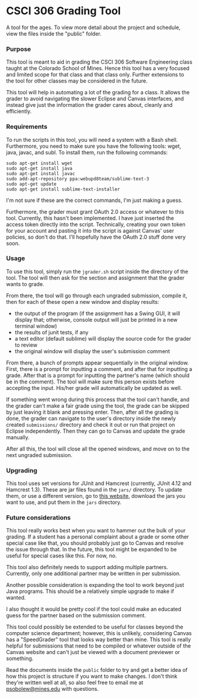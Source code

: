 # CSCI 306 Grading Tool

A tool for the ages.  To view more detail about the project and schedule, view the files inside the "public" folder.

### Purpose 

This tool is meant to aid in grading the CSCI 306 Software Engineering class taught at the Colorado School of Mines.  Hence this tool has a very focused and limited scope for that class and that class only.  Further extensions to the tool for other classes may be considered in the future.

This tool will help in automating a lot of the grading for a class.  It allows the grader to avoid navigating the slower Eclipse and Canvas interfaces, and instead give just the information the grader cares about, cleanly and efficiently.

### Requirements

To run the scripts in this tool, you will need a system with a Bash shell.  Furthermore, you need to make sure you have the following tools: wget, java, javac, and subl.  To install them, run the following commands: 

    sudo apt-get install wget
    sudo apt-get install java
    sudo apt-get install javac
	sudo add-apt-repository ppa:webupd8team/sublime-text-3
	sudo apt-get update
	sudo apt-get install sublime-text-installer

I'm not sure if these are the correct commands, I'm just making a guess.

Furthermore, the grader must grant OAuth 2.0 access or whatever to this tool.  Currently, this hasn't been implemented.  I have just inserted the access token directly into the script.  Technically, creating your own token for your account and pasting it into the script is against Canvas' user policies, so don't do that.  I'll hopefully have the OAuth 2.0 stuff done very soon.

### Usage

To use this tool, simply run the `jgrader.sh` script inside the directory of the tool.  The tool will then ask for the section and assignment that the grader wants to grade.

From there, the tool will go through each ungraded submission, compile it, then for each of these open a new window and display results:

- the output of the program (if the assignment has a Swing GUI, it will display that; otherwise, console output will just be printed in a new terminal window)
- the results of junit tests, if any
- a text editor (default sublime) will display the source code for the grader to review
- the original window will display the user's submission comment

From there, a bunch of prompts appear sequentially in the original window.  First, there is a prompt for inputting a comment, and after that for inputting a grade.  After that is a prompt for inputting the partner's name (which should be in the comment).  The tool will make sure this person exists before accepting the input.  His/her grade will automatically be updated as well.

If something went wrong during this process that the tool can't handle, and the grader can't make a fair grade using the tool, the grade can be skipped by just leaving it blank and pressing enter.  Then, after all the grading is done, the grader can navigate to the user's directory inside the newly created `submissions/` directory and check it out or run that project on Eclipse independently.  Then they can go to Canvas and update the grade manually.

After all this, the tool will close all the opened windows, and move on to the next ungraded submission.

### Upgrading

This tool uses set versions for JUnit and Hamcrest (currently, JUnit 4.12 and Hamcrest 1.3).  These are jar files found in the <code>jars/</code> directory.  To update them, or use a different version, go to [this website](https://github.com/junit-team/junit4/wiki/Download-and-Install), download the jars you want to use, and put them in the <code>jars</code> directory.

### Future considerations

This tool really works best when you want to hammer out the bulk of your grading.  If a student has a personal complaint about a grade or some other special case like that, you should probably just go to Canvas and resolve the issue through that.  In the future, this tool might be expanded to be useful for special cases like this.  For now, no.

This tool also definitely needs to support adding multiple partners.  Currently, only one additional partner may be written in per submission.

Another possible consideration is expanding the tool to work beyond just Java programs.  This should be a relatively simple upgrade to make if wanted.

I also thought it would be pretty cool if the tool could make an educated guess for the partner based on the submission comment.

This tool could possibly be extended to be useful for classes beyond the computer science department; however, this is unlikely, considering Canvas has a "SpeedGrader" tool that looks way better than mine.  This tool is really helpful for submissions that need to be compiled or whatever outside of the Canvas website and can't just be viewed with a document previewer or something.

Read the documents inside the `public` folder to try and get a better idea of how this project is structure if you want to make changes.  I don't think they're written well at all, so also feel free to email me at psobolew@mines.edu with questions.